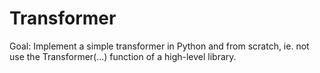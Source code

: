 # Transformer
Goal: Implement a simple transformer in Python and from scratch, ie. not use the Transformer(...) function of a high-level library.
